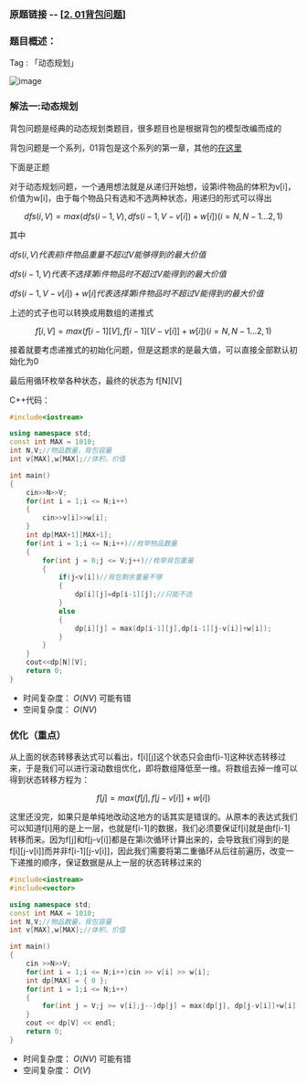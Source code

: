 ### 原题链接 -- [[2. 01背包问题](https://www.acwing.com/problem/content/description/2/)]

### 题目概述：
Tag : 「动态规划」

![image](https://user-images.githubusercontent.com/99656524/197217653-0f3c2f52-cd6e-409c-b2c3-f7ffc304695e.png)

### 解法一:动态规划
背包问题是经典的动态规划类题目，很多题目也是根据背包的模型改编而成的

背包问题是一个系列，01背包是这个系列的第一章，其他的[在这里](https://github.com/na2co3hk/Alogrithm/tree/main/%E5%8A%A8%E6%80%81%E8%A7%84%E5%88%92/%E8%83%8C%E5%8C%85%E9%97%AE%E9%A2%98)

下面是正题

对于动态规划问题，一个通用想法就是从递归开始想，设第i件物品的体积为v[i]， 价值为w[i]，由于每个物品只有选和不选两种状态，用递归的形式可以得出

$$
   dfs(i, V) = max(dfs(i-1, V), dfs(i-1, V-v[i]) + w[i]) ( i = N,N-1...2,1 )
$$

其中

$dfs(i, V)代表前i件物品重量不超过V能够得到的最大价值$

$dfs(i-1, V)代表不选择第i件物品时不超过V能得到的最大价值$

$dfs(i-1, V-v[i]) + w[i]代表选择第i件物品时不超过V能得到的最大价值$

上述的式子也可以转换成用数组的递推式

$$
   f[i,V] = max(f[i-1][V], f[i-1][V-v[i]] + w[i]) ( i = N,N-1...2,1 )
$$

接着就要考虑递推式的初始化问题，但是这题求的是最大值，可以直接全部默认初始化为0

最后用循环枚举各种状态，最终的状态为 f[N][V]

C++代码：
```cpp
#include<iostream>

using namespace std;
const int MAX = 1010;
int N,V;//物品数量，背包容量
int v[MAX],w[MAX];//体积，价值

int main()
{
    cin>>N>>V;
    for(int i = 1;i <= N;i++)
    {
        cin>>v[i]>>w[i];
    }
    int dp[MAX+1][MAX+1];
    for(int i = 1;i <= N;i++)//枚举物品数量
    {
        for(int j = 0;j <= V;j++)//枚举背包重量
        {
            if(j<v[i])//背包剩余重量不够
            {
                dp[i][j]=dp[i-1][j];//只能不选
            }
            else
            {
                dp[i][j] = max(dp[i-1][j],dp[i-1][j-v[i]]+w[i]);
            }
        }
    }
    cout<<dp[N][V];
    return 0;
}
```
* 时间复杂度： $O(NV)$ 可能有错
* 空间复杂度： $O(NV)$ 


### 优化（重点）
从上面的状态转移表达式可以看出，f[i][j]这个状态只会由f[i-1]这种状态转移过来，于是我们可以进行滚动数组优化，即将数组降低至一维。将数组去掉一维可以得到状态转移方程为：

$$
  f[j] = max(f[j], f[j-v[i]]+w[i])
$$

这里还没完，如果只是单纯地改动这地方的话其实是错误的。从原本的表达式我们可以知道f[i]用的是上一层，也就是f[i-1]的数据，我们必须要保证f[i]就是由f[i-1]转移而来。因为f[j]和f[j-v[i]]都是在第i次循环计算出来的，会导致我们得到的是f[i][j-v[i]]而并非f[i-1][j-v[i]]，因此我们需要将第二重循环从后往前遍历，改变一下递推的顺序，保证数据是从上一层的状态转移过来的

```cpp
#include<iostream>
#include<vector>

using namespace std;
const int MAX = 1010;
int N,V;//物品数量，背包容量
int v[MAX],w[MAX];//体积，价值

int main()
{
    cin >>N>>V;
    for(int i = 1;i <= N;i++)cin >> v[i] >> w[i];
    int dp[MAX] = { 0 };
    for(int i = 1;i <= N;i++)
    {
        for(int j = V;j >= v[i];j--)dp[j] = max(dp[j], dp[j-v[i]]+w[i]);
    }
    cout << dp[V] << endl; 
    return 0;
}
```
* 时间复杂度： $O(NV)$ 可能有错
* 空间复杂度： $O(V)$ 
